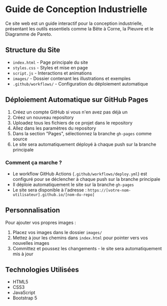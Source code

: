 # Guide de Conception Industrielle

Ce site web est un guide interactif pour la conception industrielle, présentant les outils essentiels comme la Bête à Corne, la Pieuvre et le Diagramme de Pareto.

## Structure du Site

- `index.html` - Page principale du site
- `styles.css` - Styles et mise en page
- `script.js` - Interactions et animations
- `images/` - Dossier contenant les illustrations et exemples
- `.github/workflows/` - Configuration du déploiement automatique

## Déploiement Automatique sur GitHub Pages

1. Créez un compte GitHub si vous n'en avez pas déjà un
2. Créez un nouveau repository
3. Uploadez tous les fichiers de ce projet dans le repository
4. Allez dans les paramètres du repository
5. Dans la section "Pages", sélectionnez la branche `gh-pages` comme source
6. Le site sera automatiquement déployé à chaque push sur la branche principale

### Comment ça marche ?

- Le workflow GitHub Actions (`.github/workflows/deploy.yml`) est configuré pour se déclencher à chaque push sur la branche principale
- Il déploie automatiquement le site sur la branche `gh-pages`
- Le site sera disponible à l'adresse : `https://[votre-nom-utilisateur].github.io/[nom-du-repo]`

## Personnalisation

Pour ajouter vos propres images :
1. Placez vos images dans le dossier `images/`
2. Mettez à jour les chemins dans `index.html` pour pointer vers vos nouvelles images
3. Committez et poussez les changements - le site sera automatiquement mis à jour

## Technologies Utilisées

- HTML5
- CSS3
- JavaScript
- Bootstrap 5 
